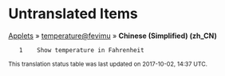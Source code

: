 # Untranslated Items
[Applets](../../../README.md) &#187; [temperature@fevimu](../README.md) &#187; **Chinese (Simplified) (zh_CN)**

       1	Show temperature in Fahrenheit

<sup>This translation status table was last updated on 2017-10-02, 14:37 UTC.</sup>
